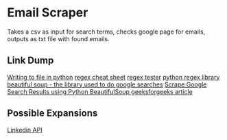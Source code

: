 # Email Scraper

Takes a csv as input for search terms, checks google page for emails, outputs as txt file with found emails.

## Link Dump

<!-- []() -->

[Writing to file in python](https://www.w3schools.com/python/python_file_write.asp)
[regex cheat sheet](https://cheatography.com/davechild/cheat-sheets/regular-expressions/)
[regex tester](https://regex101.com/r/BpnZWY/1/)
[python regex library](https://docs.python.org/3/library/re.html)
[beautiful soup - the library used to do google searches](https://www.crummy.com/software/BeautifulSoup/bs4/doc/)
[Scrape Google Search Results using Python BeautifulSoup geeksforgeeks article](https://www.geeksforgeeks.org/scrape-google-search-results-using-python-beautifulsoup/)

## Possible Expansions

[Linkedin API](https://docs.microsoft.com/en-us/linkedin/)
